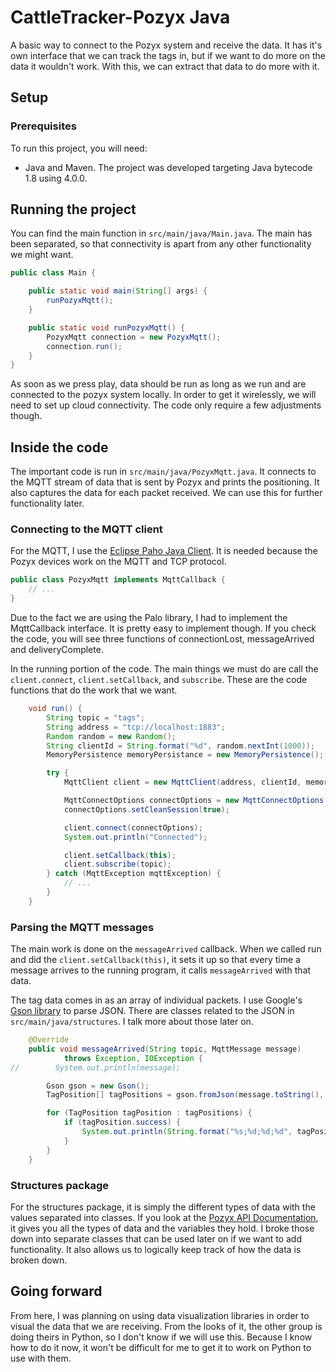 # CattleTracker-Pozyx Java

A basic way to connect to the Pozyx system and receive the data. It has it's own interface that we can track the tags in, but if we want to do more on the data it wouldn't work. With this, we can extract that data to do more with it.

## Setup

### Prerequisites

To run this project, you will need:

* Java and Maven. The project was developed targeting Java bytecode 1.8 using 4.0.0.

## Running the project

You can find the main function in `src/main/java/Main.java`. The main has been separated, so that connectivity is apart from any other functionality we might want.

```java
public class Main {

    public static void main(String[] args) {
        runPozyxMqtt();
    }

    public static void runPozyxMqtt() {
        PozyxMqtt connection = new PozyxMqtt();
        connection.run();
    }
}
```

As soon as we press play, data should be run as long as we run and are connected to the pozyx system locally. In order to get it wirelessly, we will need to set up cloud connectivity. The code only require a few adjustments though.

## Inside the code

The important code is run in `src/main/java/PozyxMqtt.java`.
It connects to the MQTT stream of data that is sent by Pozyx and prints the positioning. It also captures the data for each packet received. We can use this for further functionality later.

### Connecting to the MQTT client

For the MQTT, I use the [Eclipse Paho Java Client](https://www.eclipse.org/paho/clients/java/). It is needed because the Pozyx devices work on the MQTT and TCP protocol.


```java
public class PozyxMqtt implements MqttCallback {
    // ...
}
```

Due to the fact we are using the Palo library, I had to implement the MqttCallback interface. It is pretty easy to implement though. If you check the code, you will see three functions of connectionLost, messageArrived and deliveryComplete.

In the running portion of the code. The main things we must do are call the `client.connect`, `client.setCallback`, and `subscribe`. These are the code functions that do the work that we want.

```java
    void run() {
        String topic = "tags";
        String address = "tcp://localhost:1883";
        Random random = new Random();
        String clientId = String.format("%d", random.nextInt(1000));
        MemoryPersistence memoryPersistance = new MemoryPersistence();

        try {
            MqttClient client = new MqttClient(address, clientId, memoryPersistance);

            MqttConnectOptions connectOptions = new MqttConnectOptions();
            connectOptions.setCleanSession(true);

            client.connect(connectOptions);
            System.out.println("Connected");

            client.setCallback(this);
            client.subscribe(topic);
        } catch (MqttException mqttException) {
            // ...
        }
    }
```


### Parsing the MQTT messages

The main work is done on the `messageArrived` callback. When we called run and did the `client.setCallback(this)`, it sets it up so that every time a message arrives to the running program, it calls `messageArrived` with that data.

The tag data comes in as an array of individual packets. I use Google's [Gson library](https://github.com/google/gson) to parse JSON.
There are classes related to the JSON in `src/main/java/structures`. I talk more about those later on.

```java
    @Override
    public void messageArrived(String topic, MqttMessage message)
            throws Exception, IOException {
//        System.out.println(message);

        Gson gson = new Gson();
        TagPosition[] tagPositions = gson.fromJson(message.toString(), TagPosition[].class);

        for (TagPosition tagPosition : tagPositions) {
            if (tagPosition.success) {
                System.out.println(String.format("%s;%d;%d;%d", tagPosition.tagId, tagPosition.data.coordinates.x, tagPosition.data.coordinates.y, tagPosition.data.coordinates.z));
            }
        }
    }
```

### Structures package

For the structures package, it is simply the different types of data with the values separated into classes. If you look at the [Pozyx API Documentation](http://api-docs.pozyx.io/1.X/01-mqtt.html#pozyx-mqtt-api-v2-0), it gives you all the types of data and the variables they hold. I broke those down into separate classes that can be used later on if we want to add functionality. It also allows us to logically keep track of how the data is broken down. 

## Going forward

From here, I was planning on using data visualization libraries in order to visual the data that we are receiving. From the looks of it, the other group is doing theirs in Python, so I don't know if we will use this. Because I know how to do it now, it won't be difficult for me to get it to work on Python to use with them.
